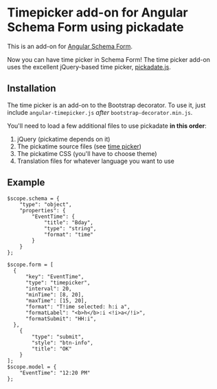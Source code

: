 

<h1>Timepicker add-on for Angular Schema Form using pickadate</h1>

<p>This is an add-on for <a href="https://github.com/Textalk/angular-schema-form/">Angular Schema Form</a>.</p>

<p>Now you can have time picker in Schema Form! The time picker add-on uses the excellent jQuery-based time picker,
<a href="http://amsul.ca/pickadate.js/">pickadate.js</a>.</p>

<h2>Installation</h2>
<p>The time picker is an add-on to the Bootstrap decorator. To use it, just include
<code>angular-timepicker.js</code> <em>after</em> <code>bootstrap-decorator.min.js</code>.</p>

<p>You'll need to load a few additional files to use pickadate <strong>in this order</strong>:</p>

<ol>
<li>jQuery (pickatime depends on it)</li>
<li>The pickatime source files (see <a href="http://amsul.ca/pickadate.js/time/">time picker</a>)</li>
<li>The pickatime CSS (you'll have to choose theme)</li>
<li>Translation files for whatever language you want to use</li>
</ol>

<h2>Example</h2>

    $scope.schema = {
        "type": "object",
        "properties": {
            "EventTime": {
                "title": "Bday",
                "type": "string",
                "format": "time"                
            }
        }
    };

    $scope.form = [
      {
          "key": "EventTime",
          "type": "timepicker",
          "interval": 20,
          "minTime": [8, 20],
          "maxTime": [15, 20],
          "format": "T!ime selected: h:i a",
          "formatLabel": "<b>h</b>:i <!i>a</!i>",
          "formatSubmit": "HH:i",
      },
        {
            "type": "submit",
            "style": "btn-info",
            "title": "OK"
        }
    ];  
    $scope.model = {
        "EventTime": "12:20 PM"
    };
